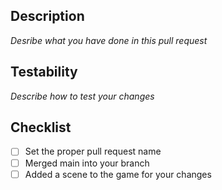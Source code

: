 ## Description

*Desribe what you have done in this pull request*

## Testability

*Describe how to test your changes*

## Checklist
- [ ] Set the proper pull request name
- [ ] Merged main into your branch
- [ ] Added a scene to the game for your changes